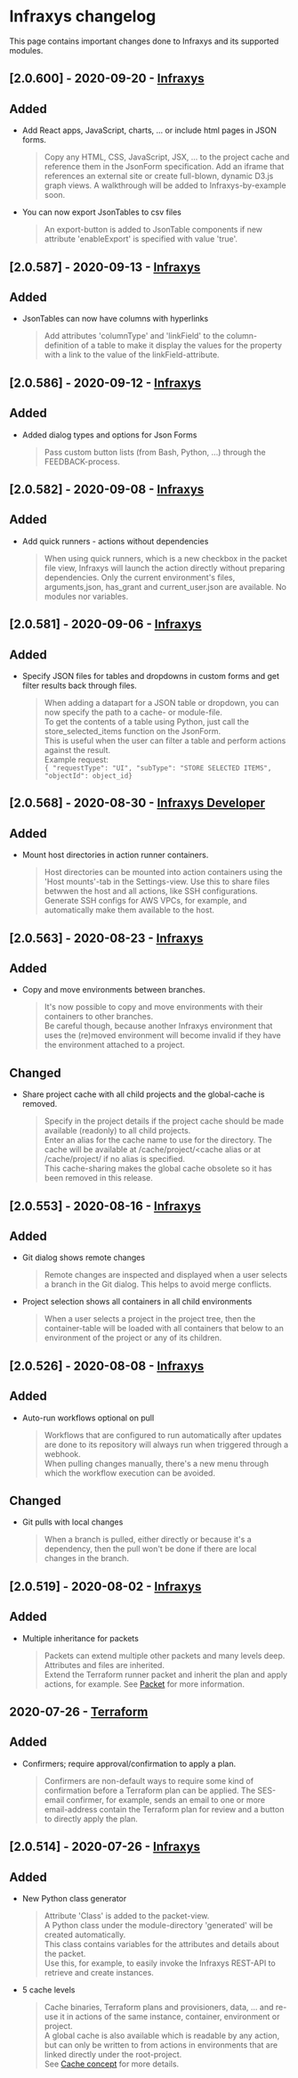 # Infraxys changelog

This page contains important changes done to Infraxys and its supported modules.

## [2.0.600] - 2020-09-20 - [Infraxys](https://infraxys.io)

## Added
- Add React apps, JavaScript, charts, ... or include html pages in JSON forms.
    > Copy any HTML, CSS, JavaScript, JSX, ... to the project cache and reference them in the JsonForm specification. Add an iframe that references an external site or create full-blown, dynamic D3.js graph views. A walkthrough will be added to Infraxys-by-example soon.
- You can now export JsonTables to csv files
    > An export-button is added to JsonTable components if new attribute 'enableExport' is specified with value 'true'.

## [2.0.587] - 2020-09-13 - [Infraxys](https://infraxys.io)

## Added
- JsonTables can now have columns with hyperlinks
    > Add attributes 'columnType' and 'linkField' to the column-definition of a table to make it display the values for the property with a link to the value of the linkField-attribute.

## [2.0.586] - 2020-09-12 - [Infraxys](https://infraxys.io)

## Added
- Added dialog types and options for Json Forms
    > Pass custom button lists (from Bash, Python, ...) through the FEEDBACK-process.

## [2.0.582] - 2020-09-08 - [Infraxys](https://infraxys.io)

## Added
- Add quick runners - actions without dependencies
    > When using quick runners, which is a new checkbox in the packet file view, Infraxys will launch the action directly without preparing dependencies. Only the current environment's files, arguments,json, has_grant and current_user.json are available. No modules nor variables.

## [2.0.581] - 2020-09-06 - [Infraxys](https://infraxys.io)

## Added
- Specify JSON files for tables and dropdowns in custom forms and get filter results back through files.
    > When adding a datapart for a JSON table or dropdown, you can now specify the path to a cache- or module-file.<br/>To get the contents of a table using Python, just call the store_selected_items function on the JsonForm.<br/>This is useful when the user can filter a table and perform actions against the result.<br/>Example request: <br/>```{ "requestType": "UI",
            "subType": "STORE SELECTED ITEMS",
            "objectId": object_id}```

## [2.0.568] - 2020-08-30 - [Infraxys Developer](https://infraxys.io)

## Added
- Mount host directories in action runner containers.
    > Host directories can be mounted into action containers using the 'Host mounts'-tab in the Settings-view. Use this to share files betwwen the host and all actions, like SSH configurations. Generate SSH configs for AWS VPCs, for example, and automatically make them available to the host.

## [2.0.563] - 2020-08-23 - [Infraxys](https://infraxys.io)

## Added
- Copy and move environments between branches.
    > It's now possible to copy and move environments with their containers to other branches.<br/>Be careful though, because another Infraxys environment that uses the (re)moved environment will become invalid if they have the environment attached to a project.


## Changed
- Share project cache with all child projects and the global-cache is removed.
    > Specify in the project details if the project cache should be made available (readonly) to all child projects.<br/>Enter an alias for the cache name to use for the directory. The cache will be available at /cache/project/<cache alias or at /cache/project/<project guid> if no alias is specified.<br/>This cache-sharing makes the global cache obsolete so it has been removed in this release.

## [2.0.553] - 2020-08-16 - [Infraxys](https://infraxys.io)

## Added
- Git dialog shows remote changes
    > Remote changes are inspected and displayed when a user selects a branch in the Git dialog. This helps to avoid merge conflicts.
- Project selection shows all containers in all child environments
    > When a user selects a project in the project tree, then the container-table will be loaded with all containers that below to an environment of the project or any of its children.

## [2.0.526] - 2020-08-08 - [Infraxys](https://infraxys.io)

## Added
- Auto-run workflows optional on pull
    > Workflows that are configured to run automatically after updates are done to its repository will always run when triggered through a webhook.<br/>When pulling changes manually, there's a new menu through which the workflow execution can be avoided.


## Changed
- Git pulls with local changes
    > When a branch is pulled, either directly or because it's a dependency, then the pull won't be done if there are local changes in the branch.

## [2.0.519] - 2020-08-02 - [Infraxys](https://infraxys.io)

## Added
- Multiple inheritance for packets
    > Packets can extend multiple other packets and many levels deep.<br/>Attributes and files are inherited.<br/>Extend the Terraform runner packet and inherit the plan and apply actions, for example. See [Packet](https://infraxys.io/concepts/resource-types/packet/) for more information.

## 2020-07-26 - [Terraform](https://github.com/infraxys-modules/terraform)

## Added
- Confirmers; require approval/confirmation to apply a plan.
    > Confirmers are non-default ways to require some kind of confirmation before a Terraform plan can be applied. The SES-email confirmer, for example, sends an email to one or more email-address contain the Terraform plan for review and a button to directly apply the plan.

## [2.0.514] - 2020-07-26 - [Infraxys](https://infraxys.io)

## Added
- New Python class generator
    > Attribute 'Class' is added to the packet-view.<br/>A Python class under the module-directory 'generated' will be created automatically.<br/>This class contains variables for the attributes and details about the packet.<br/>Use this, for example, to easily invoke the Infraxys REST-API to retrieve and create instances.
- 5 cache levels
    > Cache binaries, Terraform plans and provisioners, data, ... and re-use it in actions of the same instance, container, environment or project.<br/>A global cache is also available which is readable by any action, but can only be written to from actions in environments that are linked directly under the root-project.<br/>See [Cache concept](https://infraxys.io/topics/caching/) for more details.

